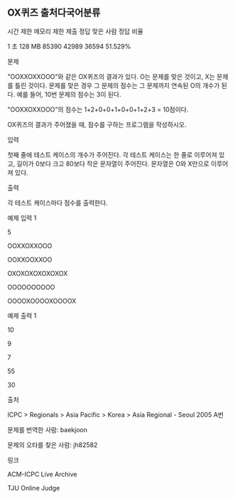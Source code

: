 ## OX퀴즈 출처다국어분류

시간 제한	메모리 제한	제출	정답	맞은 사람	정답 비율

1 초	128 MB	85390	42989	36594	51.529%

문제

"OOXXOXXOOO"와 같은 OX퀴즈의 결과가 있다. O는 문제를 맞은 것이고, X는 문제를 틀린 것이다. 문제를 맞은 경우 그 문제의 점수는 그 문제까지 연속된 O의 개수가 된다. 예를 들어, 10번 문제의 점수는 3이 된다.

"OOXXOXXOOO"의 점수는 1+2+0+0+1+0+0+1+2+3 = 10점이다.

OX퀴즈의 결과가 주어졌을 때, 점수를 구하는 프로그램을 작성하시오.

입력

첫째 줄에 테스트 케이스의 개수가 주어진다. 각 테스트 케이스는 한 줄로 이루어져 있고, 길이가 0보다 크고 80보다 작은 문자열이 주어진다. 문자열은 O와 X만으로 이루어져 있다.



출력

각 테스트 케이스마다 점수를 출력한다.

예제 입력 1

5

OOXXOXXOOO

OOXXOOXXOO


OXOXOXOXOXOXOX

OOOOOOOOOO

OOOOXOOOOXOOOOX

예제 출력 1

10



9

7

55

30

출처

ICPC > Regionals > Asia Pacific > Korea > Asia Regional - Seoul 2005 A번



문제를 번역한 사람: baekjoon

문제의 오타를 찾은 사람: jh82582

링크

ACM-ICPC Live Archive

TJU Online Judge

